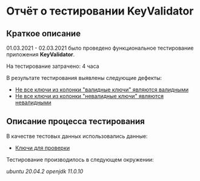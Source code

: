 # Отчёт о тестировании KeyValidator
## Краткое описание
01.03.2021 - 02.03.2021 было проведено функциональное тестирование приложения **KeyValidator**.

На тестирование затрачено: 4 часа

В результате тестирования выявлены следующие дефекты:

 * [Не все ключи из колонки "валидные ключи"  являются валидными](https://github.com/skirios/homework_java1.1/issues/2)
 * [Не все ключи из колонки "невалидные ключи" являются невалидными](https://github.com/skirios/homework_java1.1/issues/3)
 
## Описание процесса тестирования

В качестве тестовых данных использовались данные:

 * [Ключи для проверки](https://github.com/skirios/homework_java1.1/issues/new) 


Тестирование производилось в следующем окружении:

*ubuntu 20.04.2*
*openjdk 11.0.10*

